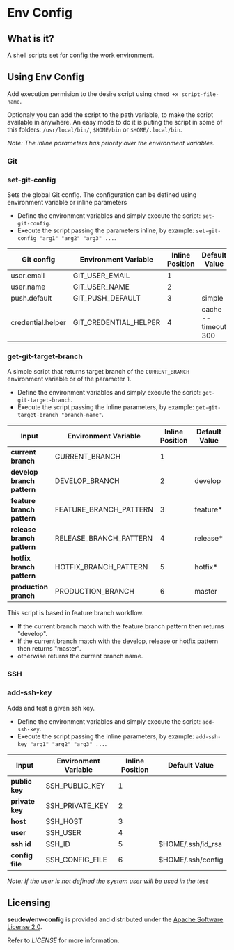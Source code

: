 # Env Config

## What is it?

A shell scripts set for config the work environment.

## Using Env Config

Add execution permision to the desire script using `chmod +x script-file-name`.

Optionaly you can add the script to the path variable, to make the script available in anywhere.
An easy mode to do it is puting the script in some of this folders: `/usr/local/bin/`, `$HOME/bin` or `$HOME/.local/bin`.

*Note: The inline parameters has priority over the environment variables.*

### Git

### set-git-config

Sets the global Git config. The configuration can be defined using environment variable or inline parameters

* Define the environment variables and simply execute the script: `set-git-config`.
* Execute the script passing the parameters inline, by example: `set-git-config "arg1" "arg2" "arg3" ...`.

| **Git config**    | **Environment Variable** | **Inline Position** | **Default Value**   |
|-------------------|--------------------------|---------------------|---------------------|
| user.email        | GIT_USER_EMAIL           | 1                   |                     |
| user.name         | GIT_USER_NAME            | 2                   |                     |
| push.default      | GIT_PUSH_DEFAULT         | 3                   | simple              |
| credential.helper | GIT_CREDENTIAL_HELPER    | 4                   | cache --timeout 300 |

### get-git-target-branch

A simple script that returns target branch of the `CURRENT_BRANCH` environment variable or of the parameter 1.

* Define the environment variables and simply execute the script: `get-git-target-branch`.
* Execute the script passing the inline parameters, by example: `get-git-target-branch "branch-name"`.

| **Input**                  | **Environment Variable** | **Inline Position** | **Default Value**    |
|----------------------------|--------------------------|---------------------|----------------------|
| **current branch**         | CURRENT_BRANCH           | 1                   |                      |
| **develop branch pattern** | DEVELOP_BRANCH           | 2                   | develop              |
| **feature branch pattern** | FEATURE_BRANCH_PATTERN   | 3                   | feature*             |
| **release branch pattern** | RELEASE_BRANCH_PATTERN   | 4                   | release*             |
| **hotfix branch pattern**  | HOTFIX_BRANCH_PATTERN    | 5                   | hotfix*              |
| **production pranch**      | PRODUCTION_BRANCH        | 6                   | master               |

This script is based in feature branch workflow. 

* If the current branch match with the feature branch pattern then returns "develop".
* If the current branch match with the develop, release or hotfix pattern then returns "master".
* otherwise returns the current branch name.

### SSH

### add-ssh-key

Adds and test a given ssh key.

* Define the environment variables and simply execute the script: `add-ssh-key`.
* Execute the script passing the inline parameters, by example: `add-ssh-key "arg1" "arg2" "arg3" ...`.

| **Input**       | **Environment Variable** | **Inline Position** | **Default Value**    |
|-----------------|--------------------------|---------------------|----------------------|
| **public key**  | SSH_PUBLIC_KEY           | 1                   |                      |
| **private key** | SSH_PRIVATE_KEY          | 2                   |                      |
| **host**        | SSH_HOST                 | 3                   |                      |
| **user**        | SSH_USER                 | 4                   |                      |
| **ssh id**      | SSH_ID                   | 5                   | $HOME/.ssh/id_rsa    |
| **config file** | SSH_CONFIG_FILE          | 6                   | $HOME/.ssh/config    |

*Note: If the user is not defined the system user will be used in the test*

## Licensing

**seudev/env-config** is provided and distributed under the [Apache Software License 2.0](http://www.apache.org/licenses/LICENSE-2.0).

Refer to *LICENSE* for more information.
